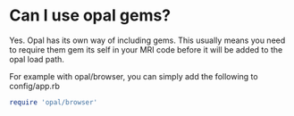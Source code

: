 # Can I use opal gems?

Yes.  Opal has its own way of including gems.  This usually means you need to require them gem its self in your MRI code before it will be added to the opal load path.

For example with opal/browser, you can simply add the following to config/app.rb

```ruby
require 'opal/browser'
```
